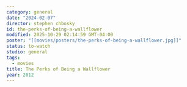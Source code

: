 ```yaml
---
category: general
date: "2024-02-07"
director: stephen chbosky
id: the-perks-of-being-a-wallflower
modified: 2025-10-29 02:14:59 GMT-04:00
poster: "[[movies/posters/the-perks-of-being-a-wallflower.jpg]]"
status: to-watch
studio: general
tags:
  - movies
title: The Perks of Being a Wallflower
year: 2012
---
```

